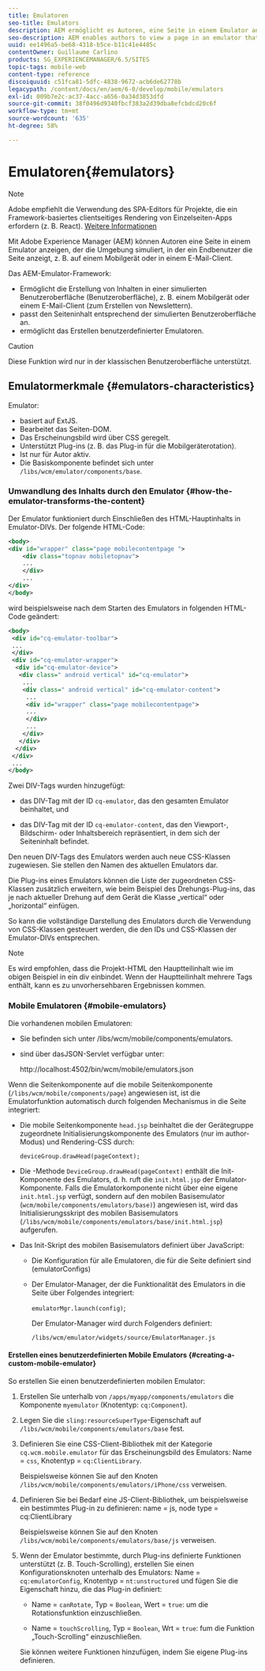 ```yaml
---
title: Emulatoren
seo-title: Emulators
description: AEM ermöglicht es Autoren, eine Seite in einem Emulator anzuzeigen, der die Umgebung simuliert, in der ein Endbenutzer die Seite anzeigt
seo-description: AEM enables authors to view a page in an emulator that simulates the environment in which an end-user will view the page
uuid: ee1496a5-be68-4318-b5ce-b11c41e4485c
contentOwner: Guillaume Carlino
products: SG_EXPERIENCEMANAGER/6.5/SITES
topic-tags: mobile-web
content-type: reference
discoiquuid: c51fca81-5dfc-4838-9672-acb6de62778b
legacypath: /content/docs/en/aem/6-0/develop/mobile/emulators
exl-id: 009b7e2c-ac37-4acc-a656-0a34d3853dfd
source-git-commit: 38f0496d9340fbcf383a2d39dba8efcbdcd20c6f
workflow-type: tm+mt
source-wordcount: '635'
ht-degree: 58%

---
```


# Emulatoren{#emulators}

>[!NOTE]
>
>Adobe empfiehlt die Verwendung des SPA-Editors für Projekte, die ein Framework-basiertes clientseitiges Rendering von Einzelseiten-Apps erfordern (z. B. React). [Weitere Informationen](/help/sites-developing/spa-overview.md)

Mit Adobe Experience Manager (AEM) können Autoren eine Seite in einem Emulator anzeigen, der die Umgebung simuliert, in der ein Endbenutzer die Seite anzeigt, z. B. auf einem Mobilgerät oder in einem E-Mail-Client.

Das AEM-Emulator-Framework:

* Ermöglicht die Erstellung von Inhalten in einer simulierten Benutzeroberfläche (Benutzeroberfläche), z. B. einem Mobilgerät oder einem E-Mail-Client (zum Erstellen von Newslettern).
* passt den Seiteninhalt entsprechend der simulierten Benutzeroberfläche an.
* ermöglicht das Erstellen benutzerdefinierter Emulatoren.

>[!CAUTION]
>
>Diese Funktion wird nur in der klassischen Benutzeroberfläche unterstützt.

## Emulatormerkmale {#emulators-characteristics}

Emulator:

* basiert auf ExtJS.
* Bearbeitet das Seiten-DOM.
* Das Erscheinungsbild wird über CSS geregelt.
* Unterstützt Plug-ins (z. B. das Plug-in für die Mobilgeräterotation).
* Ist nur für Autor aktiv.
* Die Basiskomponente befindet sich unter `/libs/wcm/emulator/components/base`.

### Umwandlung des Inhalts durch den Emulator {#how-the-emulator-transforms-the-content}

Der Emulator funktioniert durch Einschließen des HTML-Hauptinhalts in Emulator-DIVs. Der folgende HTML-Code:

```xml
<body>
<div id="wrapper" class="page mobilecontentpage ">
    <div class="topnav mobiletopnav">
    ...
    </div>
    ...
</div>
</body>
```

wird beispielsweise nach dem Starten des Emulators in folgenden HTML-Code geändert:

```xml
<body>
 <div id="cq-emulator-toolbar">
 ...
 </div>
 <div id="cq-emulator-wrapper">
  <div id="cq-emulator-device">
   <div class=" android vertical" id="cq-emulator">
    ...
    <div class=" android vertical" id="cq-emulator-content">
     ...
     <div id="wrapper" class="page mobilecontentpage">
     ...
     </div>
     ...
    </div>
   </div>
  </div>
 </div>
 ...
</body>
```

Zwei DIV-Tags wurden hinzugefügt:

* das DIV-Tag mit der ID `cq-emulator`, das den gesamten Emulator beinhaltet, und

* das DIV-Tag mit der ID `cq-emulator-content`, das den Viewport-, Bildschirm- oder Inhaltsbereich repräsentiert, in dem sich der Seiteninhalt befindet.

Den neuen DIV-Tags des Emulators werden auch neue CSS-Klassen zugewiesen. Sie stellen den Namen des aktuellen Emulators dar.

Die Plug-ins eines Emulators können die Liste der zugeordneten CSS-Klassen zusätzlich erweitern, wie beim Beispiel des Drehungs-Plug-ins, das je nach aktueller Drehung auf dem Gerät die Klasse „vertical“ oder „horizontal“ einfügen.

So kann die vollständige Darstellung des Emulators durch die Verwendung von CSS-Klassen gesteuert werden, die den IDs und CSS-Klassen der Emulator-DIVs entsprechen.

>[!NOTE]
>
>Es wird empfohlen, dass die Projekt-HTML den Hauptteilinhalt wie im obigen Beispiel in ein div einbindet. Wenn der Hauptteilinhalt mehrere Tags enthält, kann es zu unvorhersehbaren Ergebnissen kommen.

### Mobile Emulatoren {#mobile-emulators}

Die vorhandenen mobilen Emulatoren:

* Sie befinden sich unter /libs/wcm/mobile/components/emulators.
* sind über dasJSON-Servlet verfügbar unter:

  http://localhost:4502/bin/wcm/mobile/emulators.json

Wenn die Seitenkomponente auf die mobile Seitenkomponente (`/libs/wcm/mobile/components/page`) angewiesen ist, ist die Emulatorfunktion automatisch durch folgenden Mechanismus in die Seite integriert:

* Die mobile Seitenkomponente `head.jsp` beinhaltet die der Gerätegruppe zugeordnete Initialisierungskomponente des Emulators (nur im author-Modus) und Rendering-CSS durch:

  `deviceGroup.drawHead(pageContext);`

* Die -Methode `DeviceGroup.drawHead(pageContext)` enthält die Init-Komponente des Emulators, d. h. ruft die `init.html.jsp` der Emulator-Komponente. Falls die Emulatorkomponente nicht über eine eigene `init.html.jsp` verfügt, sondern auf den mobilen Basisemulator (`wcm/mobile/components/emulators/base)`) angewiesen ist, wird das Initialisierungsskript des mobilen Basisemulators (`/libs/wcm/mobile/components/emulators/base/init.html.jsp`) aufgerufen.

* Das Init-Skript des mobilen Basisemulators definiert über JavaScript:

   * Die Konfiguration für alle Emulatoren, die für die Seite definiert sind (emulatorConfigs)
   * Der Emulator-Manager, der die Funktionalität des Emulators in die Seite über Folgendes integriert:

     `emulatorMgr.launch(config)`;

     Der Emulator-Manager wird durch Folgenders definiert:

     `/libs/wcm/emulator/widgets/source/EmulatorManager.js`

#### Erstellen eines benutzerdefinierten Mobile Emulators {#creating-a-custom-mobile-emulator}

So erstellen Sie einen benutzerdefinierten mobilen Emulator:

1. Erstellen Sie unterhalb von `/apps/myapp/components/emulators` die Komponente `myemulator` (Knotentyp: `cq:Component`).

1. Legen Sie die `sling:resourceSuperType`-Eigenschaft auf `/libs/wcm/mobile/components/emulators/base` fest.

1. Definieren Sie eine CSS-Client-Bibliothek mit der Kategorie `cq.wcm.mobile.emulator` für das Erscheinungsbild des Emulators: Name = `css`, Knotentyp = `cq:ClientLibrary`.

   Beispielsweise können Sie auf den Knoten `/libs/wcm/mobile/components/emulators/iPhone/css` verweisen.

1. Definieren Sie bei Bedarf eine JS-Client-Bibliothek, um beispielsweise ein bestimmtes Plug-in zu definieren: name = js, node type = cq:ClientLibrary

   Beispielsweise können Sie auf den Knoten `/libs/wcm/mobile/components/emulators/base/js` verweisen.

1. Wenn der Emulator bestimmte, durch Plug-ins definierte Funktionen unterstützt (z. B. Touch-Scrolling), erstellen Sie einen Konfigurationsknoten unterhalb des Emulators: Name = `cq:emulatorConfig`, Knotentyp = `nt:unstructured` und fügen Sie die Eigenschaft hinzu, die das Plug-in definiert:

   * Name = `canRotate`, Typ = `Boolean`, Wert = `true`: um die Rotationsfunktion einzuschließen.

   * Name = `touchScrolling`, Typ = `Boolean`, Wrt = `true`: fum die Funktion „Touch-Scrolling“ einzuschließen.

   Sie können weitere Funktionen hinzufügen, indem Sie eigene Plug-ins definieren.
